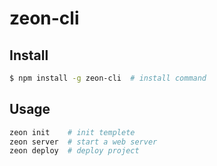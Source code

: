 # zeon-cli

## Install

``` bash
$ npm install -g zeon-cli  # install command
```

## Usage

```bash
zeon init    # init templete
zeon server  # start a web server
zeon deploy  # deploy project
```

